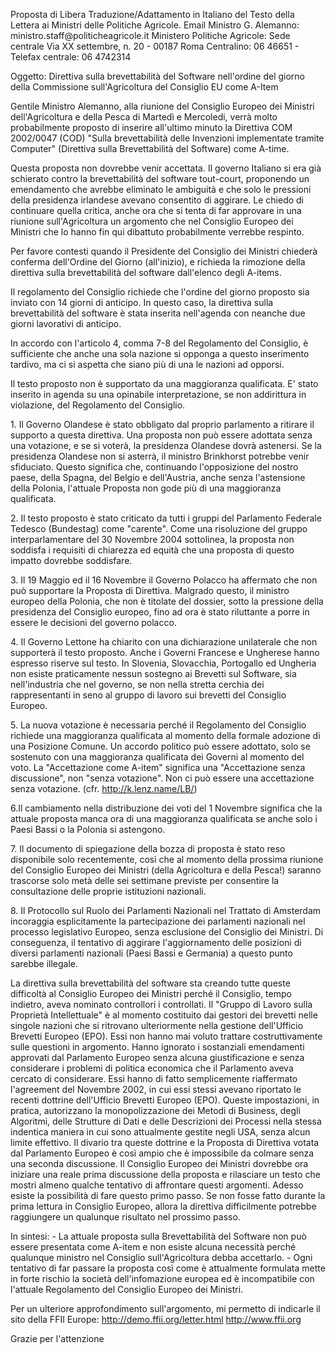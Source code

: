 Proposta di Libera Traduzione/Adattamento in Italiano del Testo della
Lettera ai Ministri delle Politiche Agricole. Email Ministro G.
Alemanno: ministro.staff\@politicheagricole.it Ministero Politiche
Agricole: Sede centrale Via XX settembre, n. 20 - 00187 Roma Centralino:
06 46651 - Telefax centrale: 06 4742314

Oggetto: Direttiva sulla brevettabilità del Software nell\'ordine del
giorno della Commissione sull\'Agricoltura del Consiglio EU come A-Item

Gentile Ministro Alemanno, alla riunione del Consiglio Europeo dei
Ministri dell\'Agricoltura e della Pesca di Martedì e Mercoledi, verrà
molto probabilmente proposto di inserire all\'ultimo minuto la Direttiva
COM 2002/0047 (COD) \"Sulla brevettabilità delle Invenzioni implementate
tramite Computer\" (Direttiva sulla Brevettabilità del Software) come
A-time.

Questa proposta non dovrebbe venir accettata. Il governo Italiano si era
già schierato contro la brevettabilità del software tout-court,
proponendo un emendamento che avrebbe eliminato le ambiguità e che solo
le pressioni della presidenza irlandese avevano consentito di aggirare.
Le chiedo di continuare quella critica, anche ora che si tenta di far
approvare in una riunione sull\'Agricoltura un argomento che nel
Consiglio Europeo dei Ministri che lo hanno fin qui dibattuto
probabilmente verrebbe respinto.

Per favore contesti quando il Presidente del Consiglio dei Ministri
chiederà conferma dell\'Ordine del Giorno (all\'inizio), e richieda la
rimozione della direttiva sulla brevettabilità del software dall\'elenco
degli A-items.

Il regolamento del Consiglio richiede che l\'ordine del giorno proposto
sia inviato con 14 giorni di anticipo. In questo caso, la direttiva
sulla brevettabilità del software è stata inserita nell\'agenda con
neanche due giorni lavorativi di anticipo.

In accordo con l\'articolo 4, comma 7-8 del Regolamento del Consiglio, è
sufficiente che anche una sola nazione si opponga a questo inserimento
tardivo, ma ci si aspetta che siano più di una le nazioni ad opporsi.

Il testo proposto non è supportato da una maggioranza qualificata. E\'
stato inserito in agenda su una opinabile interpretazione, se non
addirittura in violazione, del Regolamento del Consiglio.

1\. Il Governo Olandese è stato obbligato dal proprio parlamento a
ritirare il supporto a questa direttiva. Una proposta non può essere
adottata senza una votazione, e se si voterà, la presidenza Olandese
dovrà astenersi. Se la presidenza Olandese non si asterrà, il ministro
Brinkhorst potrebbe venir sfiduciato. Questo significa che, continuando
l\'opposizione del nostro paese, della Spagna, del Belgio e
dell\'Austria, anche senza l\'astensione della Polonia, l\'attuale
Proposta non gode più di una maggioranza qualificata.

2\. Il testo proposto è stato criticato da tutti i gruppi del Parlamento
Federale Tedesco (Bundestag) come \"carente\". Come una risoluzione del
gruppo interparlamentare del 30 Novembre 2004 sottolinea, la proposta
non soddisfa i requisiti di chiarezza ed equità che una proposta di
questo impatto dovrebbe soddisfare.

3\. Il 19 Maggio ed il 16 Novembre il Governo Polacco ha affermato che
non può supportare la Proposta di Direttiva. Malgrado questo, il
ministro europeo della Polonia, che non è titolate del dossier, sotto la
pressione della presidenza del Consiglio europeo, fino ad ora è stato
riluttante a porre in essere le decisioni del governo polacco.

4\. Il Governo Lettone ha chiarito con una dichiarazione unilaterale che
non supporterà il testo proposto. Anche i Governi Francese e Ungherese
hanno espresso riserve sul testo. In Slovenia, Slovacchia, Portogallo ed
Ungheria non esiste praticamente nessun sostegno ai Brevetti sul
Software, sia nell\'industria che nel governo, se non nella stretta
cerchia dei rappresentanti in seno al gruppo di lavoro sui brevetti del
Consiglio Europeo.

5\. La nuova votazione è necessaria perché il Regolamento del Consiglio
richiede una maggioranza qualificata al momento della formale adozione
di una Posizione Comune. Un accordo politico può essere adottato, solo
se sostenuto con una maggioranza qualificata dei Governi al momento del
voto. La \"Accettazione come A-item\" significa una \"Accettazione senza
discussione\", non \"senza votazione\". Non ci può essere una
accettazione senza votazione. (cfr. <http://k.lenz.name/LB/>)

6.Il cambiamento nella distribuzione dei voti del 1 Novembre significa
che la attuale proposta manca ora di una maggioranza qualificata se
anche solo i Paesi Bassi o la Polonia si astengono.

7\. Il documento di spiegazione della bozza di proposta è stato reso
disponibile solo recentemente, così che al momento della prossima
riunione del Consiglio Europeo dei Ministri (della Agricoltura e della
Pesca!) saranno trascorse solo metà delle sei settimane previste per
consentire la consultazione delle proprie istituzioni nazionali.

8\. Il Protocollo sul Ruolo dei Parlamenti Nazionali nel Trattato di
Amsterdam incoraggia esplicitamente la partecipazione dei parlamenti
nazionali nel processo legislativo Europeo, senza esclusione del
Consiglio dei Ministri. Di conseguenza, il tentativo di aggirare
l\'aggiornamento delle posizioni di diversi parlamenti nazionali (Paesi
Bassi e Germania) a questo punto sarebbe illegale.

La direttiva sulla brevettabilità del software sta creando tutte queste
difficoltà al Consiglio Europeo dei Ministri perché il Consiglio, tempo
indietro, aveva nominato controllori i controllati. Il \"Gruppo di
Lavoro sulla Proprietà Intellettuale\" è al momento costituito dai
gestori dei brevetti nelle singole nazioni che si ritrovano
ulteriormente nella gestione dell\'Ufficio Brevetti Europeo (EPO). Essi
non hanno mai voluto trattare costruttivamente sulle questioni in
argomento. Hanno ignorato i sostanziali emendamenti approvati dal
Parlamento Europeo senza alcuna giustificazione e senza considerare i
problemi di politica economica che il Parlamento aveva cercato di
considerare. Essi hanno di fatto semplicemente riaffermato l\'agreement
del Novembre 2002, in cui essi stessi avevano riportato le recenti
dottrine dell\'Ufficio Brevetti Europeo (EPO). Queste impostazioni, in
pratica, autorizzano la monopolizzazione dei Metodi di Business, degli
Algoritmi, delle Strutture di Dati e delle Descrizioni dei Processi
nella stessa indentica maniera in cui sono attualmente gestite negli
USA, senza alcun limite effettivo. Il divario tra queste dottrine e la
Proposta di Direttiva votata dal Parlamento Europeo è così ampio che è
impossibile da colmare senza una seconda discussione. Il Consiglio
Europeo dei Ministri dovrebbe ora iniziare una reale prima discussione
della proposta e rilasciare un testo che mostri almeno qualche tentativo
di affrontare questi argomenti. Adesso esiste la possibilità di fare
questo primo passo. Se non fosse fatto durante la prima lettura in
Consiglio Europeo, allora la direttiva difficilmente potrebbe
raggiungere un qualunque risultato nel prossimo passo.

In sintesi: - La attuale proposta sulla Brevettabilità del Software non
può essere presentata come A-item e non esiste alcuna necessità perché
qualunque ministro nel Consiglio sull\'Agricoltura debba accettarlo. -
Ogni tentativo di far passare la proposta così come è attualmente
formulata mette in forte rischio la società dell\'infomazione europea ed
è incompatibile con l\'attuale Regolamento del Consiglio Europeo dei
Ministri.

Per un ulteriore approfondimento sull\'argomento, mi permetto di
indicarle il sito della FFII Europe: <http://demo.ffii.org/letter.html>
<http://www.ffii.org>

Grazie per l\'attenzione
